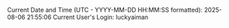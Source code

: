 Current Date and Time (UTC - YYYY-MM-DD HH:MM:SS formatted): 2025-08-06 21:55:06
Current User's Login: luckyaiman
